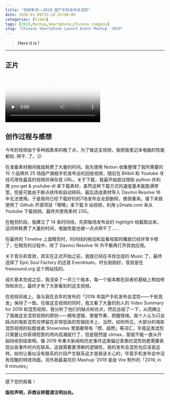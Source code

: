 ```yaml
---
title: "百舸争流——2019 国产手机发布会混剪"
date: 2020-01-09T15:18:25+08:00
categories: [Video]
tags: [2019,Mashup,Smartphone,Chinese company]
slug: "Chinese Smartphone Launch Event Mashup '2019"
---
```


> **Here it is !**

<!--more-->

---

## 正片

<video id="video" controls="" preload="none" poster="https://dawnblog-1300625500.cos.ap-guangzhou.myqcloud.com/images/%E6%89%B9%E6%B3%A8%202020-01-06%20164329.jpg">
      <source id="mp4" src="https://dawnblog-1300625500.cos.ap-guangzhou.myqcloud.com/videos/Chinese%20Smartphone%20Launch%20Event%20Mashup%20'2019.mp4">
      </video>


## 创作过程与感想

今年的视频由于多种因素来的晚了点，为了做这支视频，我把我笔记本电脑的性能都给..榨干..了。😕

在准备素材期间我就耗费了大量的时间。我先使用 Notion 收集整理了我所需要的 15 个品牌共 25 场国产旗舰手机发布会的回放视频，随后在 Bilibili 和 Youtube 寻找可用性最高的视频并保存其 URL。关于下载，我最开始尝试借助 python 并利用 you-get & youtube-dl 来下载素材，虽然这种下载方式的速度基本能跑满带宽，但是可能由于断点续传和自动转码，最后造成素材导入 Davinvi Resolve 16 中无法使用。于是我将已经下载好的的7场发布会全部删除，推倒重来。接下来我使用了 Github 开源项目「唧唧」来下载 B 站视频，利用 y2mate.com 来从 Youtube 下载视频。最终共使用素材 23G。

在粗剪阶段，我建立了 14 条时间线，先把每场发布会的 highlight 给截取出来，这同样耗费了大量的时间，电脑性能也被一点点榨干了……

在最终的 Timeline 上面精剪时，时间线的拖动和监看视窗的播放已经非常卡顿了，在精剪的过程中，除了 Davinci Resolve 16 外不敢再打开其他应用。

关于音乐和音效，其实在正式开始之前，我就已经在寻找合适的 Music 了，最终选择了 Epic Soul Factory 的这首 Everdream，时长刚刚好。音效是在 freesound.org 这个网站找的。

成片基本完成之后，我渲染了一共三个版本，每一个版本都在前者的基础上稍加修饰和优化，最终才有了大家看到的这支视频。

在视频风格上，我与我在去年的发布的「2018 年国产手机发布会混剪——千帆竞发」保持了一致。在做这支视频的同时，我又看了大量的别人的 Video Summary for 2019 和混剪视频，我分析了他们的缺点和优点，然后总结了一下，从而确立了我做这支混剪视频的原则——拥有逻辑、掌握节奏、把握情绪。我个人认为只会踩点的电影混剪仅停留在非常低级的剪辑技术上，当然，如你所见，大部分的电影混剪视频的标题或者 Shownotes 里面都带有「燃、超燃」等词汇，毕竟这类混剪只需要让你获得短暂的颅内高潮就行了，但是既然是 climax，那就不能一直从开始持续到结束啊。像 2019 年重大新闻和历史事件这类偏记录类的混剪则更需要表现出各事件的内在联系，这就需要更清晰的逻辑性，我的发布会混剪也应该是这样。如何让看似没有联系的片段产生联系这才是我该关心的，毕竟手机发布会中没有炫酷的特效场面。另外我最喜欢的 Mashup '2019 是由 Vox 制作的「2019, in 6 minutes」

---

感下您的观看！

**版权声明，非商业转载请注明出处。**